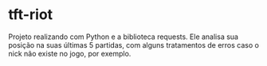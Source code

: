 # tft-riot
Projeto realizando com Python e a biblioteca requests.
Ele analisa sua posição na suas últimas 5 partidas, com alguns tratamentos de erros caso o nick não existe no jogo, por exemplo.
